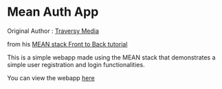 # Mean Auth App

Original Author : [Traversy Media](https://www.youtube.com/user/TechGuyWeb)

from his [MEAN stack Front to Back tutorial](https://www.youtube.com/watch?v=uONz0lEWft0&list=PLillGF-RfqbZMNtaOXJQiDebNXjVapWPZ)

This is a simple webapp made using the MEAN stack that demonstrates a simple user registration and login functionalities.

You can view the webapp [here](https://mean-stack-simple.herokuapp.com)